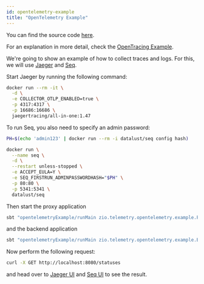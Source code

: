 ```yaml
---
id: opentelemetry-example
title: "OpenTelemetry Example"
---
```


You can find the source code [here](https://github.com/zio/zio-telemetry/tree/series/2.x/opentelemetry-example).

For an explanation in more detail, check the [OpenTracing Example](opentracing-example.md).

We're going to show an example of how to collect traces and logs. For this, we will use 
[Jaeger](https://www.jaegertracing.io/) and [Seq](https://datalust.co/seq).

Start Jaeger by running the following command:
```bash
docker run --rm -it \
  -d \
  -e COLLECTOR_OTLP_ENABLED=true \
  -p 4317:4317 \
  -p 16686:16686 \
  jaegertracing/all-in-one:1.47
```

To run Seq, you also need to specify an admin password:
```bash
PH=$(echo 'admin123' | docker run --rm -i datalust/seq config hash)

docker run \
  --name seq \
  -d \
  --restart unless-stopped \
  -e ACCEPT_EULA=Y \
  -e SEQ_FIRSTRUN_ADMINPASSWORDHASH="$PH" \
  -p 80:80 \
  -p 5341:5341 \
  datalust/seq
```

Then start the proxy application
```bash
sbt "opentelemetryExample/runMain zio.telemetry.opentelemetry.example.ProxyApp"
```
and the backend application

```bash
sbt "opentelemetryExample/runMain zio.telemetry.opentelemetry.example.BackendApp"
```
Now perform the following request:
```bash
curl -X GET http://localhost:8080/statuses
```
and head over to [Jaeger UI](http://localhost:16686/) and [Seq UI](http://localhost:80/) to see the result.